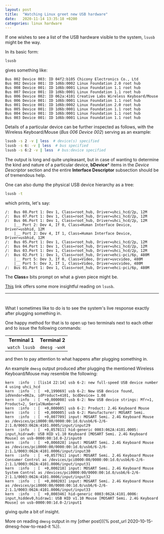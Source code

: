 ```yaml
---
layout: post
title:  "Watching Linux greet new USB hardware"
date:   2020-11-14 13:35:18 +0200
categories: linux hardware
---
```


If one wishes to see a list of the USB hardware visible to the system, `lsusb` might be the way.

In its basic form:

```bash
lsusb
```

gives something like:

```
Bus 002 Device 003: ID 04f2:b105 Chicony Electronics Co., Ltd 
Bus 002 Device 001: ID 1d6b:0002 Linux Foundation 2.0 root hub
Bus 008 Device 001: ID 1d6b:0001 Linux Foundation 1.1 root hub
Bus 007 Device 001: ID 1d6b:0001 Linux Foundation 1.1 root hub
Bus 006 Device 002: ID 062a:4101 Creative Labs Wireless Keyboard/Mouse
Bus 006 Device 001: ID 1d6b:0001 Linux Foundation 1.1 root hub
Bus 001 Device 001: ID 1d6b:0002 Linux Foundation 2.0 root hub
Bus 005 Device 001: ID 1d6b:0001 Linux Foundation 1.1 root hub
Bus 004 Device 001: ID 1d6b:0001 Linux Foundation 1.1 root hub
Bus 003 Device 001: ID 1d6b:0001 Linux Foundation 1.1 root hub
```

Details of a particular device can be further inspected as follows, with the Wireless Keyboard/Mouse (_Bus 006 Device 002_) serving as an example:

```bash
lsusb -s 2 -v | less  # device(s) specified
lsusb -s 6: -v | less  # bus specified
lsusb -s 6:2 -v | less  # bus:device specified
```

The output is long and quite unpleasant, but in case of wanting to determine the kind and nature of a particular device, **bDevice*** items in the _Device Descriptor_ section and the entire **Interface Descriptor** subsection should be of tremendous help.

One can also dump the physical USB device hierarchy as a tree:

```bash
lsusb -t
```

which prints, let's say:

```
/:  Bus 08.Port 1: Dev 1, Class=root_hub, Driver=uhci_hcd/2p, 12M
/:  Bus 07.Port 1: Dev 1, Class=root_hub, Driver=uhci_hcd/2p, 12M
/:  Bus 06.Port 1: Dev 1, Class=root_hub, Driver=uhci_hcd/2p, 12M
    |__ Port 2: Dev 4, If 0, Class=Human Interface Device, Driver=usbhid, 12M
    |__ Port 2: Dev 4, If 1, Class=Human Interface Device, Driver=usbhid, 12M
/:  Bus 05.Port 1: Dev 1, Class=root_hub, Driver=uhci_hcd/2p, 12M
/:  Bus 04.Port 1: Dev 1, Class=root_hub, Driver=uhci_hcd/2p, 12M
/:  Bus 03.Port 1: Dev 1, Class=root_hub, Driver=uhci_hcd/2p, 12M
/:  Bus 02.Port 1: Dev 1, Class=root_hub, Driver=ehci-pci/6p, 480M
    |__ Port 5: Dev 3, If 0, Class=Video, Driver=uvcvideo, 480M
    |__ Port 5: Dev 3, If 1, Class=Video, Driver=uvcvideo, 480M
/:  Bus 01.Port 1: Dev 1, Class=root_hub, Driver=ehci-pci/6p, 480M
```

The **Class=** bits prompt on what a given piece might be.

[This](https://unix.stackexchange.com/a/207833) link offers some more insightful reading on `lsusb`.

---
#

What I sometimes like to do is to see the system's live response exactly after plugging something in.

One happy method for that is to open up two terminals next to each other and to issue the following commands:

<table>
	<tr>
		<th> Terminal 1 </th>
		<th> Terminal 2 </th>
	</tr>
	<tr>
		<td>
			<code>watch lsusb</code>
		</td>
		<td>
			<code>dmesg -wxH</code>
		</td>
	</tr>
</table>

and then to pay attention to what happens after plugging something in.

An example `dmesg` output produced after plugging the mentioned Wireless Keyboard/Mouse may resemble the following:

```
kern  :info  : [lis14 22:14] usb 6-2: new full-speed USB device number 4 using uhci_hcd
kern  :info  : [  +0,199069] usb 6-2: New USB device found, idVendor=062a, idProduct=4101, bcdDevice= 1.08
kern  :info  : [  +0,000008] usb 6-2: New USB device strings: Mfr=1, Product=2, SerialNumber=0
kern  :info  : [  +0,000005] usb 6-2: Product: 2.4G Keyboard Mouse
kern  :info  : [  +0,000005] usb 6-2: Manufacturer: MOSART Semi.
kern  :info  : [  +0,007709] input: MOSART Semi. 2.4G Keyboard Mouse as /devices/pci0000:00/0000:00:1d.0/usb6/6-2/6-2:1.0/0003:062A:4101.0005/input/input29
kern  :info  : [  +0,057811] hid-generic 0003:062A:4101.0005: input,hidraw0: USB HID v1.10 Keyboard [MOSART Semi. 2.4G Keyboard Mouse] on usb-0000:00:1d.0-2/input0
kern  :info  : [  +0,006028] input: MOSART Semi. 2.4G Keyboard Mouse as /devices/pci0000:00/0000:00:1d.0/usb6/6-2/6-2:1.1/0003:062A:4101.0006/input/input30
kern  :info  : [  +0,057761] input: MOSART Semi. 2.4G Keyboard Mouse Consumer Control as /devices/pci0000:00/0000:00:1d.0/usb6/6-2/6-2:1.1/0003:062A:4101.0006/input/input31
kern  :info  : [  +0,000218] input: MOSART Semi. 2.4G Keyboard Mouse System Control as /devices/pci0000:00/0000:00:1d.0/usb6/6-2/6-2:1.1/0003:062A:4101.0006/input/input32
kern  :info  : [  +0,000203] input: MOSART Semi. 2.4G Keyboard Mouse as /devices/pci0000:00/0000:00:1d.0/usb6/6-2/6-2:1.1/0003:062A:4101.0006/input/input33
kern  :info  : [  +0,000346] hid-generic 0003:062A:4101.0006: input,hiddev0,hidraw1: USB HID v1.10 Mouse [MOSART Semi. 2.4G Keyboard Mouse] on usb-0000:00:1d.0-2/input1
```

giving quite a bit of insight.

More on reading `dmesg` output in my [other post]({% post_url 2020-10-15-dmesg-how-to-read-it %}).
